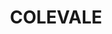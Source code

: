---
lastmod: '2025-04-06T06:05:21+00:00'
latitude: -19.510071
layout: suburb
longitude: 147.304401
postcode: '4808'
state: QLD
title: COLEVALE
url: /qld/colevale/
---